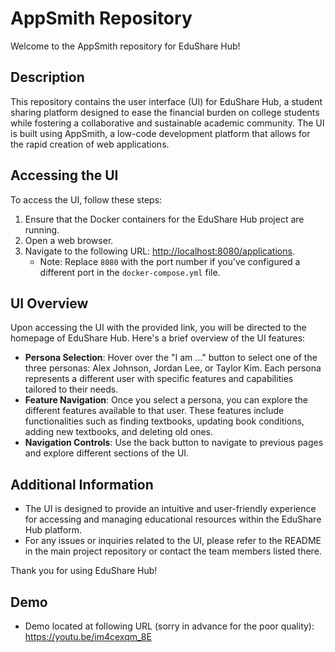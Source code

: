 # AppSmith Repository

Welcome to the AppSmith repository for EduShare Hub!

## Description

This repository contains the user interface (UI) for EduShare Hub, a student sharing platform designed to ease the financial burden on college students while fostering a collaborative and sustainable academic community. The UI is built using AppSmith, a low-code development platform that allows for the rapid creation of web applications.

## Accessing the UI

To access the UI, follow these steps:

1. Ensure that the Docker containers for the EduShare Hub project are running.
2. Open a web browser.
3. Navigate to the following URL: [http://localhost:8080/applications](http://localhost:8080/applications).
   - Note: Replace `8080` with the port number if you've configured a different port in the `docker-compose.yml` file.

## UI Overview

Upon accessing the UI with the provided link, you will be directed to the homepage of EduShare Hub. Here's a brief overview of the UI features:

- **Persona Selection**: Hover over the "I am ..." button to select one of the three personas: Alex Johnson, Jordan Lee, or Taylor Kim. Each persona represents a different user with specific features and capabilities tailored to their needs.
- **Feature Navigation**: Once you select a persona, you can explore the different features available to that user. These features include functionalities such as finding textbooks, updating book conditions, adding new textbooks, and deleting old ones.
- **Navigation Controls**: Use the back button to navigate to previous pages and explore different sections of the UI.

## Additional Information

- The UI is designed to provide an intuitive and user-friendly experience for accessing and managing educational resources within the EduShare Hub platform.
- For any issues or inquiries related to the UI, please refer to the README in the main project repository or contact the team members listed there.

Thank you for using EduShare Hub!

## Demo
- Demo located at following URL (sorry in advance for the poor quality): https://youtu.be/im4cexqm_8E
